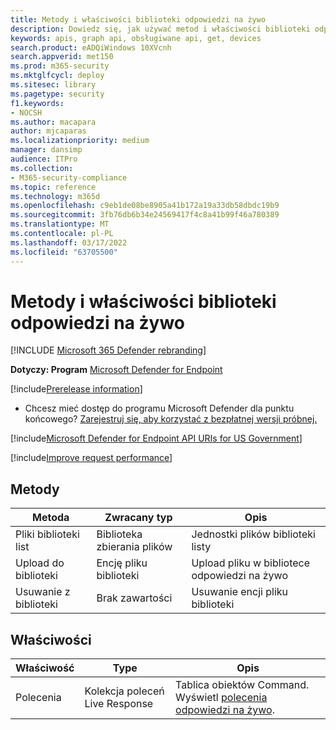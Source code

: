 ```yaml
---
title: Metody i właściwości biblioteki odpowiedzi na żywo
description: Dowiedz się, jak używać metod i właściwości biblioteki odpowiedzi na żywo.
keywords: apis, graph api, obsługiwane api, get, devices
search.product: eADQiWindows 10XVcnh
search.appverid: met150
ms.prod: m365-security
ms.mktglfcycl: deploy
ms.sitesec: library
ms.pagetype: security
f1.keywords:
- NOCSH
ms.author: macapara
author: mjcaparas
ms.localizationpriority: medium
manager: dansimp
audience: ITPro
ms.collection:
- M365-security-compliance
ms.topic: reference
ms.technology: m365d
ms.openlocfilehash: c9eb1de08be8905a41b172a19a33db58dbdc19b9
ms.sourcegitcommit: 3fb76db6b34e24569417f4c8a41b99f46a780389
ms.translationtype: MT
ms.contentlocale: pl-PL
ms.lasthandoff: 03/17/2022
ms.locfileid: "63705500"
---
```

#  <a name="live-response-library-methods-and-properties"></a>Metody i właściwości biblioteki odpowiedzi na żywo

[!INCLUDE [Microsoft 365 Defender rebranding](../../includes/microsoft-defender.md)]

**Dotyczy: Program** [Microsoft Defender for Endpoint](https://go.microsoft.com/fwlink/?linkid=2154037)

[!include[Prerelease information](../../includes/prerelease.md)]

- Chcesz mieć dostęp do programu Microsoft Defender dla punktu końcowego? [Zarejestruj się, aby korzystać z bezpłatnej wersji próbnej.](https://www.microsoft.com/microsoft-365/windows/microsoft-defender-atp?ocid=docs-wdatp-exposedapis-abovefoldlink) 

[!include[Microsoft Defender for Endpoint API URIs for US Government](../../includes/microsoft-defender-api-usgov.md)]

[!include[Improve request performance](../../includes/improve-request-performance.md)]


## <a name="methods"></a>Metody

| **Metoda**          | **Zwracany typ**         | **Opis**                         |
|---------------------|-------------------------|-----------------------------------------|
| Pliki biblioteki list  | Biblioteka zbierania plików | Jednostki plików biblioteki listy              |
| Upload do biblioteki   | Encję pliku biblioteki     | Upload pliku w bibliotece odpowiedzi na żywo |
| Usuwanie z biblioteki | Brak zawartości              | Usuwanie encji pliku biblioteki              |

## <a name="properties"></a>Właściwości

| **Właściwość** | **Type**                         | **Opis**                                        |
|--------------|----------------------------------|--------------------------------------------------------|
| Polecenia     | Kolekcja poleceń Live Response | Tablica obiektów Command. Wyświetl [polecenia odpowiedzi na żywo](live-response.md#live-response-commands). |

